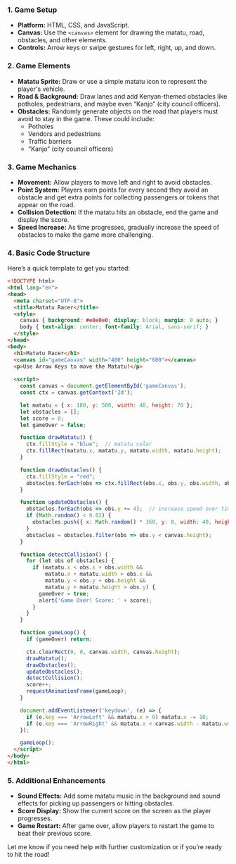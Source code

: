 ### 1. **Game Setup**
   - **Platform:** HTML, CSS, and JavaScript.
   - **Canvas:** Use the `<canvas>` element for drawing the matatu, road, obstacles, and other elements.
   - **Controls:** Arrow keys or swipe gestures for left, right, up, and down.

### 2. **Game Elements**
   - **Matatu Sprite:** Draw or use a simple matatu icon to represent the player's vehicle.
   - **Road & Background:** Draw lanes and add Kenyan-themed obstacles like potholes, pedestrians, and maybe even “Kanjo” (city council officers).
   - **Obstacles:** Randomly generate objects on the road that players must avoid to stay in the game. These could include:
     - Potholes
     - Vendors and pedestrians
     - Traffic barriers
     - “Kanjo” (city council officers)

### 3. **Game Mechanics**
   - **Movement:** Allow players to move left and right to avoid obstacles.
   - **Point System:** Players earn points for every second they avoid an obstacle and get extra points for collecting passengers or tokens that appear on the road.
   - **Collision Detection:** If the matatu hits an obstacle, end the game and display the score.
   - **Speed Increase:** As time progresses, gradually increase the speed of obstacles to make the game more challenging.

### 4. **Basic Code Structure**
Here’s a quick template to get you started:

```html
<!DOCTYPE html>
<html lang="en">
<head>
  <meta charset="UTF-8">
  <title>Matatu Racer</title>
  <style>
    canvas { background: #e0e0e0; display: block; margin: 0 auto; }
    body { text-align: center; font-family: Arial, sans-serif; }
  </style>
</head>
<body>
  <h1>Matatu Racer</h1>
  <canvas id="gameCanvas" width="400" height="600"></canvas>
  <p>Use Arrow Keys to move the Matatu!</p>
  
  <script>
    const canvas = document.getElementById('gameCanvas');
    const ctx = canvas.getContext('2d');

    let matatu = { x: 180, y: 500, width: 40, height: 70 };
    let obstacles = [];
    let score = 0;
    let gameOver = false;

    function drawMatatu() {
      ctx.fillStyle = "blue";  // matatu color
      ctx.fillRect(matatu.x, matatu.y, matatu.width, matatu.height);
    }

    function drawObstacles() {
      ctx.fillStyle = "red";
      obstacles.forEach(obs => ctx.fillRect(obs.x, obs.y, obs.width, obs.height));
    }

    function updateObstacles() {
      obstacles.forEach(obs => obs.y += 4);  // increase speed over time
      if (Math.random() < 0.02) {
        obstacles.push({ x: Math.random() * 360, y: 0, width: 40, height: 40 });
      }
      obstacles = obstacles.filter(obs => obs.y < canvas.height);
    }

    function detectCollision() {
      for (let obs of obstacles) {
        if (matatu.x < obs.x + obs.width &&
            matatu.x + matatu.width > obs.x &&
            matatu.y < obs.y + obs.height &&
            matatu.y + matatu.height > obs.y) {
          gameOver = true;
          alert('Game Over! Score: ' + score);
        }
      }
    }

    function gameLoop() {
      if (gameOver) return;

      ctx.clearRect(0, 0, canvas.width, canvas.height);
      drawMatatu();
      drawObstacles();
      updateObstacles();
      detectCollision();
      score++;
      requestAnimationFrame(gameLoop);
    }

    document.addEventListener('keydown', (e) => {
      if (e.key === 'ArrowLeft' && matatu.x > 0) matatu.x -= 10;
      if (e.key === 'ArrowRight' && matatu.x < canvas.width - matatu.width) matatu.x += 10;
    });

    gameLoop();
  </script>
</body>
</html>
```

### 5. **Additional Enhancements**
   - **Sound Effects:** Add some matatu music in the background and sound effects for picking up passengers or hitting obstacles.
   - **Score Display:** Show the current score on the screen as the player progresses.
   - **Game Restart:** After game over, allow players to restart the game to beat their previous score.

Let me know if you need help with further customization or if you’re ready to hit the road!